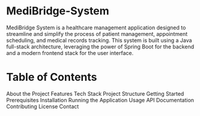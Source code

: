 # MediBridge-System
MediBridge System is a healthcare management application designed to streamline and simplify the process of patient management, appointment scheduling, and medical records tracking. This system is built using a Java full-stack architecture, leveraging the power of Spring Boot for the backend and a modern frontend stack for the user interface.
# Table of Contents
About the Project
Features
Tech Stack
Project Structure
Getting Started
Prerequisites
Installation
Running the Application
Usage
API Documentation
Contributing
License
Contact
